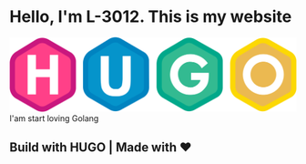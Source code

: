 # Hello, I'm L-3012. This is my website


<div align="center"><img  src="https://raw.githubusercontent.com/gohugoio/gohugoioTheme/master/static/images/hugo-logo-wide.svg?sanitize=true" alt="Hugo" width="565"></div>
<div> I'am start loving Golang </div>

## Build with HUGO | Made with ❤
